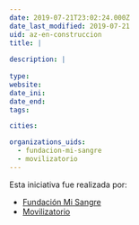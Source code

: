```yaml
---
date: 2019-07-21T23:02:24.000Z
date_last_modified: 2019-07-21
uid: az-en-construccion
title: |
  
description: |
  
type: 
website: 
date_ini: 
date_end: 
tags:

cities: 

organizations_uids:
  - fundacion-mi-sangre
  - movilizatorio
---
```


Esta iniciativa fue realizada por:

- [Fundación Mi Sangre](/organizaciones/fundacion-mi-sangre)
- [Movilizatorio](/organizaciones/movilizatorio)
